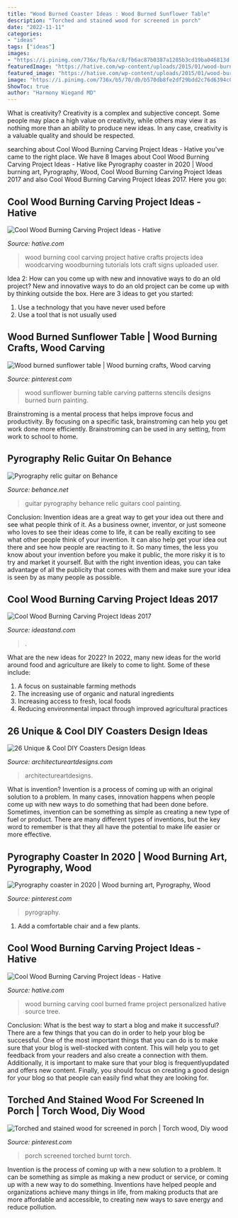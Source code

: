 ```yaml
---
title: "Wood Burned Coaster Ideas : Wood Burned Sunflower Table"
description: "Torched and stained wood for screened in porch"
date: "2022-11-11"
categories:
- "ideas"
tags: ["ideas"]
images:
- "https://i.pinimg.com/736x/fb/6a/c8/fb6ac87b0387a1285b3cd19ba046813d.jpg"
featuredImage: "https://hative.com/wp-content/uploads/2015/01/wood-burning/wood-burning.jpg"
featured_image: "https://hative.com/wp-content/uploads/2015/01/wood-burning/9-wood-burning.jpg"
image: "https://i.pinimg.com/736x/b5/70/db/b570db8fe2df29bdd2c76d6394c0318e.jpg"
ShowToc: true
author: "Harmony Wiegand MD"
---
```



What is creativity?
Creativity is a complex and subjective concept. Some people may place a high value on creativity, while others may view it as nothing more than an ability to produce new ideas. In any case, creativity is a valuable quality and should be respected.

	

		
searching about Cool Wood Burning Carving Project Ideas - Hative you've came to the right place. We have 8 Images about Cool Wood Burning Carving Project Ideas - Hative like Pyrography coaster in 2020 | Wood burning art, Pyrography, Wood, Cool Wood Burning Carving Project Ideas 2017 and also Cool Wood Burning Carving Project Ideas 2017. Here you go:
		
    
## Cool Wood Burning Carving Project Ideas - Hative

<img loading=lazy src="https://hative.com/wp-content/uploads/2015/01/wood-burning/wood-burning.jpg" onerror="this.onerror=null;this.src='https://tse4.mm.bing.net/th?id=OIP.xSKoCRn3vQLBl17Nd-jJuQHaQq&amp;pid=15.1';" alt="Cool Wood Burning Carving Project Ideas - Hative">

_Source: hative.com_

>wood burning cool carving project hative crafts projects idea woodcarving woodburning tutorials lots craft signs uploaded user. 

	

Idea 2: How can you come up with new and innovative ways to do an old project?
New and innovative ways to do an old project can be come up with by thinking outside the box. Here are 3 ideas to get you started: 
1. Use a technology that you have never used before 
2. Use a tool that is not usually used 

    
## Wood Burned Sunflower Table | Wood Burning Crafts, Wood Carving

<img loading=lazy src="https://i.pinimg.com/originals/ef/2e/ea/ef2eeae99086da09652b70333cc470ab.jpg" onerror="this.onerror=null;this.src='https://tse2.mm.bing.net/th?id=OIP.nN_QGUWf4HYp10SwoowENQHaJ4&amp;pid=15.1';" alt="Wood burned sunflower table | Wood burning crafts, Wood carving">

_Source: pinterest.com_

>wood sunflower burning table carving patterns stencils designs burned burn painting. 

	

Brainstroming is a mental process that helps improve focus and productivity. By focusing on a specific task, brainstroming can help you get work done more efficiently. Brainstroming can be used in any setting, from work to school to home.

    
## Pyrography Relic Guitar On Behance

<img loading=lazy src="https://mir-s3-cdn-cf.behance.net/project_modules/max_1200/1d5b3e10192135.560e0d7d25fc8.jpg" onerror="this.onerror=null;this.src='https://tse3.mm.bing.net/th?id=OIP.-Yy6sWBGXN-KngCNe-fj5QHaLE&amp;pid=15.1';" alt="Pyrography relic guitar on Behance">

_Source: behance.net_

>guitar pyrography behance relic guitars cool painting. 

	

Conclusion: Invention ideas are a great way to get your idea out there and see what people think of it.
As a business owner, inventor, or just someone who loves to see their ideas come to life, it can be really exciting to see what other people think of your invention. It can also help get your idea out there and see how people are reacting to it. So many times, the less you know about your invention before you make it public, the more risky it is to try and market it yourself. But with the right invention ideas, you can take advantage of all the publicity that comes with them and make sure your idea is seen by as many people as possible.

    
## Cool Wood Burning Carving Project Ideas 2017

<img loading=lazy src="https://ideastand.com/wp-content/uploads/2015/09/1-wood-burning.jpg" onerror="this.onerror=null;this.src='https://tse2.mm.bing.net/th?id=OIP.KhvD_LTWtU0sQaQ-v_yo8gHaJ4&amp;pid=15.1';" alt="Cool Wood Burning Carving Project Ideas 2017">

_Source: ideastand.com_

>. 

	

What are the new ideas for 2022?
In 2022, many new ideas for the world around food and agriculture are likely to come to light. Some of these include: 
1. A focus on sustainable farming methods 
2. The increasing use of organic and natural ingredients 
3. Increasing access to fresh, local foods 
4. Reducing environmental impact through improved agricultural practices 

    
## 26 Unique &amp; Cool DIY Coasters Design Ideas

<img loading=lazy src="https://www.architectureartdesigns.com/wp-content/uploads/2014/02/99.jpg" onerror="this.onerror=null;this.src='https://tse4.mm.bing.net/th?id=OIP.iPzf2uShfCxvwes6_tVl-wHaE7&amp;pid=15.1';" alt="26 Unique &amp; Cool DIY Coasters Design Ideas">

_Source: architectureartdesigns.com_

>architectureartdesigns. 

	

What is invention?
Invention is a process of coming up with an original solution to a problem. In many cases, innovation happens when people come up with new ways to do something that had been done before. Sometimes, invention can be something as simple as creating a new type of fuel or product. There are many different types of inventions, but the key word to remember is that they all have the potential to make life easier or more effective.

    
## Pyrography Coaster In 2020 | Wood Burning Art, Pyrography, Wood

<img loading=lazy src="https://i.pinimg.com/736x/b5/70/db/b570db8fe2df29bdd2c76d6394c0318e.jpg" onerror="this.onerror=null;this.src='https://tse1.mm.bing.net/th?id=OIP.QQ4opEX4Wl9pmD-LLdaIigHaJ3&amp;pid=15.1';" alt="Pyrography coaster in 2020 | Wood burning art, Pyrography, Wood">

_Source: pinterest.com_

>pyrography. 

	

1. Add a comfortable chair and a few plants. 

    
## Cool Wood Burning Carving Project Ideas - Hative

<img loading=lazy src="https://hative.com/wp-content/uploads/2015/01/wood-burning/9-wood-burning.jpg" onerror="this.onerror=null;this.src='https://tse3.mm.bing.net/th?id=OIP.Zdhb1LiotuV_zqq9_WnK-wHaJ4&amp;pid=15.1';" alt="Cool Wood Burning Carving Project Ideas - Hative">

_Source: hative.com_

>wood burning carving cool burned frame project personalized hative source tree. 

	

Conclusion: What is the best way to start a blog and make it successful?
There are a few things that you can do in order to help your blog be successful. One of the most important things that you can do is to make sure that your blog is well-stocked with content. This will help you to get feedback from your readers and also create a connection with them. Additionally, it is important to make sure that your blog is frequentlyupdated and offers new content. Finally, you should focus on creating a good design for your blog so that people can easily find what they are looking for.

    
## Torched And Stained Wood For Screened In Porch | Torch Wood, Diy Wood

<img loading=lazy src="https://i.pinimg.com/736x/fb/6a/c8/fb6ac87b0387a1285b3cd19ba046813d.jpg" onerror="this.onerror=null;this.src='https://tse3.mm.bing.net/th?id=OIP.R8AMAcH_gxRu02NiX5IcrgHaJ3&amp;pid=15.1';" alt="Torched and stained wood for screened in porch | Torch wood, Diy wood">

_Source: pinterest.com_

>porch screened torched burnt torch. 

	

Invention is the process of coming up with a new solution to a problem. It can be something as simple as making a new product or service, or coming up with a new way to do something. Inventions have helped people and organizations achieve many things in life, from making products that are more affordable and accessible, to creating new ways to save energy and reduce pollution.

